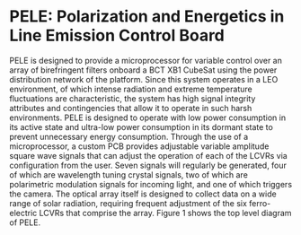 # PELE: Polarization and Energetics in Line Emission Control Board

PELE is designed to provide a microprocessor for variable control over an array of birefringent filters onboard a BCT XB1 CubeSat using the power distribution network of the platform. Since this system operates in a LEO environment, of which intense radiation and extreme temperature fluctuations are characteristic, the system has high signal integrity attributes and contingencies that allow it to operate in such harsh environments. PELE is designed to operate with low power consumption in its active state and ultra-low power consumption in its dormant state to prevent unnecessary energy consumption. Through the use of a microprocessor, a custom PCB provides adjustable variable amplitude square wave signals that can adjust the operation of each of the LCVRs via configuration from the user. Seven signals will regularly be generated, four of which are wavelength tuning crystal signals, two of which are polarimetric modulation signals for incoming light, and one of which triggers the camera. The optical array itself is designed to collect data on a wide range of solar radiation, requiring frequent adjustment of the six ferro-electric LCVRs that comprise the array.	Figure 1 shows the top level diagram of PELE. 
